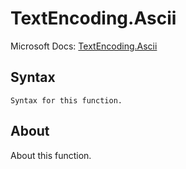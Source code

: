 ---
---

# TextEncoding.Ascii

Microsoft Docs: [TextEncoding.Ascii](https://docs.microsoft.com/en-us/powerquery-m/textencoding-ascii)

## Syntax

```powerquery-m
Syntax for this function.
```

## About

About this function.

